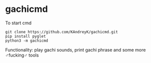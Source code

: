# gachicmd

To start cmd
```
git clone https://github.com/KAndreyK/gachicmd.git
pip install pyglet
python3 -m gachicmd
```

Functionality: play gachi sounds, print gachi phrase and some more ♂fucking♂ tools
